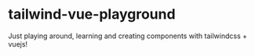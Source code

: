 # tailwind-vue-playground
Just playing around, learning and creating components with tailwindcss + vuejs!
